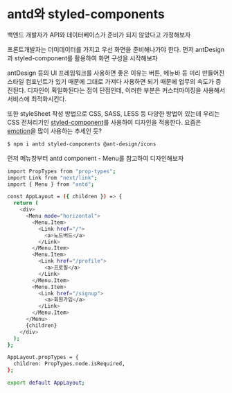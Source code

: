 ﻿# antd와 styled-components

백엔드 개발자가 API와 데이터베이스가 준비가 되지 않았다고 가정해보자

프론트개발자는 더미데이터를 가지고 우선 화면을 준비해나가야 한다. 먼저 antDesign과 styled-component를 활용하여 화면 구성을 시작해보자

antDesign 등의 UI 프레임워크를 사용하면 좋은 이유는 버튼, 메뉴바 등 미리 만들어진 스타일 컴포넌트가 있기 때문에 그대로 가져다 사용하면 되기 때문에 업무의 속도가 증진된다. 디자인이 획일화된다는 점이 단점인데, 이러한 부분은 커스터마이징을 사용해서 서비스에 최적화시킨다.

또한 styleSheet 작성 방법으로 CSS, SASS, LESS 등 다양한 방법이 있는데 우리는 CSS 전처리기인 [styled-component](https://styled-components.com/)를 사용하여 디자인을 적용한다. 요즘은 [emotion](https://emotion.sh/docs/introduction)을 많이 사용하는 추세인 듯?

```bash
$ npm i antd styled-components @ant-design/icons
```

먼저 메뉴창부터 antd component - Menu를 참고하여 디자인해보자

```bash
import PropTypes from "prop-types";
import Link from "next/link";
import { Menu } from "antd";

const AppLayout = ({ children }) => {
  return (
    <div>
      <Menu mode="horizontal">
        <Menu.Item>
          <Link href="/">
            <a>노드버드</a>
          </Link>
        </Menu.Item>
        <Menu.Item>
          <Link href="/profile">
            <a>프로필</a>
          </Link>
        </Menu.Item>
        <Menu.Item>
          <Link href="/signup">
            <a>회원가입</a>
          </Link>
        </Menu.Item>
      </Menu>
      {children}
    </div>
  );
};

AppLayout.propTypes = {
  children: PropTypes.node.isRequired,
};

export default AppLayout;
```
